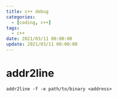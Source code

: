 ```yaml
---
title: c++ debug
categories: 
  - [coding, c++]
tags:
  - c++
date: 2021/03/11 00:00:00
update: 2021/03/11 00:00:00
---
```


# addr2line

```shell
addr2line -f -e path/to/binary <address>
```

